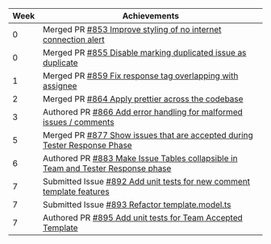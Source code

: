 | Week | Achievements |
| ---- | ------------ |
| 0 | Merged PR [#853 Improve styling of no internet connection alert](https://github.com/CATcher-org/CATcher/pull/853) |
| 0 | Merged PR [#855 Disable marking duplicated issue as duplicate](https://github.com/CATcher-org/CATcher/pull/855) |
| 1 | Merged PR [#859 Fix response tag overlapping with assignee](https://github.com/CATcher-org/CATcher/pull/859) |
| 2 | Merged PR [#864 Apply prettier across the codebase](https://github.com/CATcher-org/CATcher/pull/864) |
| 3 | Authored PR [#866 Add error handling for malformed issues / comments](https://github.com/CATcher-org/CATcher/pull/866) |
| 5 | Merged PR [#877 Show issues that are accepted during Tester Response Phase](https://github.com/CATcher-org/CATcher/pull/877)
| 6 | Authored PR [#883 Make Issue Tables collapsible in Team and Tester Response phase](https://github.com/CATcher-org/CATcher/pull/883)
| 7 | Submitted Issue [#892 Add unit tests for new comment template features](https://github.com/CATcher-org/CATcher/issues/892)
| 7 | Submitted Issue [#893 Refactor template.model.ts](https://github.com/CATcher-org/CATcher/issues/893)
| 7 | Authored PR [#895 Add unit tests for Team Accepted Template](https://github.com/CATcher-org/CATcher/pull/895)